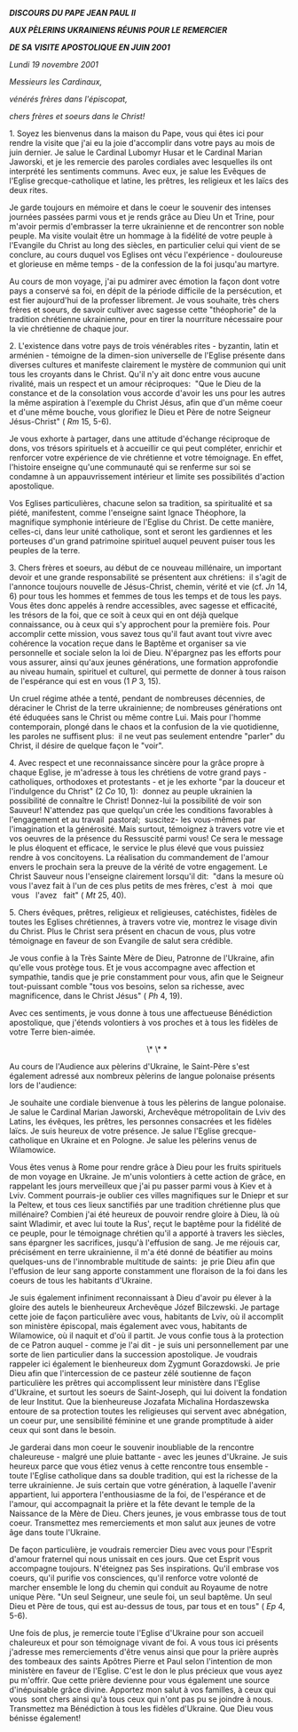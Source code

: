 ***DISCOURS DU PAPE JEAN PAUL II***

***AUX PÈLERINS UKRAINIENS RÉUNIS POUR LE REMERCIER***

***DE SA VISITE APOSTOLIQUE EN JUIN 2001***

*Lundi 19 novembre 2001*

*Messieurs les Cardinaux,*

*vénérés frères dans l'épiscopat,*

*chers frères et soeurs dans le Christ!*

1. Soyez les bienvenus dans la maison du Pape, vous qui êtes ici pour rendre la visite que j'ai eu la joie d'accomplir dans votre pays au mois de juin dernier. Je salue le Cardinal Lubomyr Husar et le Cardinal Marian Jaworski, et je les remercie des paroles cordiales avec lesquelles ils ont interprété les sentiments communs. Avec eux, je salue les Evêques de l'Eglise grecque-catholique et latine, les prêtres, les religieux et les laïcs des deux rites.

Je garde toujours en mémoire et dans le coeur le souvenir des intenses journées passées parmi vous et je rends grâce au Dieu Un et Trine, pour m'avoir permis d'embrasser la terre ukrainienne et de rencontrer son noble peuple. Ma visite voulait être un hommage à la fidélité de votre peuple à l'Evangile du Christ au long des siècles, en particulier celui qui vient de se conclure, au cours duquel vos Eglises ont vécu l'expérience - douloureuse et glorieuse en même temps - de la confession de la foi jusqu'au martyre.

Au cours de mon voyage, j'ai pu admirer avec émotion la façon dont votre pays a conservé sa foi, en dépit de la période difficile de la persécution, et est fier aujourd'hui de la professer librement. Je vous souhaite, très chers frères et soeurs, de savoir cultiver avec sagesse cette "théophorie" de la tradition chrétienne ukrainienne, pour en tirer la nourriture nécessaire pour la vie chrétienne de chaque jour.

2. L'existence dans votre pays de trois vénérables rites - byzantin, latin et arménien - témoigne de la dimen-sion universelle de l'Eglise présente dans diverses cultures et manifeste clairement le mystère de communion qui unit tous les croyants dans le Christ. Qu'il n'y ait donc entre vous aucune rivalité, mais un respect et un amour réciproques:  "Que le Dieu de la constance et de la consolation vous accorde d'avoir les uns pour les autres la même aspiration à l'exemple du Christ Jésus, afin que d'un même coeur et d'une même bouche, vous glorifiez le Dieu et Père de notre Seigneur Jésus-Christ" ( *Rm* 15, 5-6).

Je vous exhorte à partager, dans une attitude d'échange réciproque de dons, vos trésors spirituels et à accueillir ce qui peut compléter, enrichir et renforcer votre expérience de vie chrétienne et votre témoignage. En effet, l'histoire enseigne qu'une communauté qui se renferme sur soi se condamne à un appauvrissement intérieur et limite ses possibilités d'action apostolique.

Vos Eglises particulières, chacune selon sa tradition, sa spiritualité et sa piété, manifestent, comme l'enseigne saint Ignace Théophore, la magnifique symphonie intérieure de l'Eglise du Christ. De cette manière, celles-ci, dans leur unité catholique, sont et seront les gardiennes et les porteuses d'un grand patrimoine spirituel auquel peuvent puiser tous les peuples de la terre.

3. Chers frères et soeurs, au début de ce nouveau millénaire, un important devoir et une grande responsabilité se présentent aux chrétiens:  il s'agit de l'annonce toujours nouvelle de Jésus-Christ, chemin, vérité et vie (cf. *Jn* 14, 6) pour tous les hommes et femmes de tous les temps et de tous les pays. Vous êtes donc appelés à rendre accessibles, avec sagesse et efficacité, les trésors de la foi, que ce soit à ceux qui en ont déjà quelque connaissance, ou à ceux qui s'y approchent pour la première fois. Pour accomplir cette mission, vous savez tous qu'il faut avant tout vivre avec cohérence la vocation reçue dans le Baptême et organiser sa vie personnelle et sociale selon la loi de Dieu. N'épargnez pas les efforts pour vous assurer, ainsi qu'aux jeunes générations, une formation approfondie au niveau humain, spirituel et culturel, qui permette de donner à tous raison de l'espérance qui est en vous (1 *P* 3, 15).

Un cruel régime athée a tenté, pendant de nombreuses décennies, de déraciner le Christ de la terre ukrainienne; de nombreuses générations ont été éduquées sans le Christ ou même contre Lui. Mais pour l'homme contemporain, plongé dans le chaos et la confusion de la vie quotidienne, les paroles ne suffisent plus:  il ne veut pas seulement entendre "parler" du Christ, il désire de quelque façon le "voir".

4. Avec respect et une reconnaissance sincère pour la grâce propre à chaque Eglise, je m'adresse à tous les chrétiens de votre grand pays - catholiques, orthodoxes et protestants - et je les exhorte "par la douceur et l'indulgence du Christ" (2 *Co* 10, 1):  donnez au peuple ukrainien la possibilité de connaître le Christ! Donnez-lui la possibilité de voir son Sauveur! N'attendez pas que quelqu'un crée les conditions favorables à l'engagement et au travail  pastoral;  suscitez- les vous-mêmes par l'imagination et la générosité. Mais surtout, témoignez à travers votre vie et vos oeuvres de la présence du Ressuscité parmi vous! Ce sera le message le plus éloquent et efficace, le service le plus élevé que vous puissiez rendre à vos concitoyens. La réalisation du commandement de l'amour envers le prochain sera la preuve de la vérité de votre engagement. Le Christ Sauveur nous l'enseigne clairement lorsqu'il dit:  "dans la mesure où vous l'avez fait à l'un de ces plus petits de mes frères, c'est  à  moi  que  vous   l'avez   fait" ( *Mt* 25, 40).

5. Chers évêques, prêtres, religieux et religieuses, catéchistes, fidèles de toutes les Eglises chrétiennes, à travers votre vie, montrez le visage divin du Christ. Plus le Christ sera présent en chacun de vous, plus votre témoignage en faveur de son Evangile de salut sera crédible.

Je vous confie à la Très Sainte Mère de Dieu, Patronne de l'Ukraine, afin qu'elle vous protège tous. Et je vous accompagne avec affection et sympathie, tandis que je prie constamment pour vous, afin que le Seigneur tout-puissant comble "tous vos besoins, selon sa richesse, avec magnificence, dans le Christ Jésus" ( *Ph* 4, 19).

Avec ces sentiments, je vous donne à tous une affectueuse Bénédiction apostolique, que j'étends volontiers à vos proches et à tous les fidèles de votre Terre bien-aimée.

                                                               \\* \\* \*

Au cours de l'Audience aux pèlerins d'Ukraine, le Saint-Père s'est également adressé aux nombreux pèlerins de langue polonaise présents lors de l'audience:

Je souhaite une cordiale bienvenue à tous les pèlerins de langue polonaise. Je salue le Cardinal Marian Jaworski, Archevêque métropolitain de Lviv des Latins, les évêques, les prêtres, les personnes consacrées et les fidèles laïcs. Je suis heureux de votre présence. Je salue l'Eglise grecque-catholique en Ukraine et en Pologne. Je salue les pèlerins venus de Wilamowice.

Vous êtes venus à Rome pour rendre grâce à Dieu pour les fruits spirituels de mon voyage en Ukraine. Je m'unis volontiers à cette action de grâce, en rappelant les jours merveilleux que j'ai pu passer parmi vous à Kiev et à Lviv. Comment pourrais-je oublier ces villes magnifiques sur le Dniepr et sur la Peltew, et tous ces lieux sanctifiés par une tradition chrétienne plus que millénaire? Combien j'ai été heureux de pouvoir rendre gloire à Dieu, là où saint Wladimir, et avec lui toute la Rus', reçut le baptême pour la fidélité de ce peuple, pour le témoignage chrétien qu'il a apporté à travers les siècles, sans épargner les sacrifices, jusqu'à l'effusion de sang. Je me réjouis car, précisément en terre ukrainienne, il m'a été donné de béatifier au moins quelques-uns de l'innombrable multitude de saints:  je prie Dieu afin que l'effusion de leur sang apporte constamment une floraison de la foi dans les coeurs de tous les habitants d'Ukraine.

Je suis également infiniment reconnaissant à Dieu d'avoir pu élever à la gloire des autels le bienheureux Archevêque Józef Bilczewski. Je partage cette joie de façon particulière avec vous, habitants de Lviv, où il accomplit son ministère épiscopal, mais également avec vous, habitants de Wilamowice, où il naquit et d'où il partit. Je vous confie tous à la protection de ce Patron auquel - comme je l'ai dit - je suis uni personnellement par une sorte de lien particulier dans la succession apostolique. Je voudrais rappeler ici également le bienheureux dom Zygmunt Gorazdowski. Je prie Dieu afin que l'intercession de ce pasteur zélé soutienne de façon particulière les prêtres qui accomplissent leur ministère dans l'Eglise d'Ukraine, et surtout les soeurs de Saint-Joseph, qui lui doivent la fondation de leur Institut. Que la bienheureuse Jozafata Michalina Hordaszewska entoure de sa protection toutes les religieuses qui servent avec abnégation, un coeur pur, une sensibilité féminine et une grande promptitude à aider ceux qui sont dans le besoin.

Je garderai dans mon coeur le souvenir inoubliable de la rencontre chaleureuse - malgré une pluie battante - avec les jeunes d'Ukraine. Je suis heureux parce que vous étiez venus à cette rencontre tous ensemble - toute l'Eglise catholique dans sa double tradition, qui est la richesse de la terre ukrainienne. Je suis certain que votre génération, à laquelle l'avenir appartient, lui apportera l'enthousiasme de la foi, de l'espérance et de l'amour, qui accompagnait la prière et la fête devant le temple de la Naissance de la Mère de Dieu. Chers jeunes, je vous embrasse tous de tout coeur. Transmettez mes remerciements et mon salut aux jeunes de votre âge dans toute l'Ukraine.

De façon particulière, je voudrais remercier Dieu avec vous pour l'Esprit d'amour fraternel qui nous unissait en ces jours. Que cet Esprit vous accompagne toujours. N'éteignez pas Ses inspirations. Qu'il embrase vos coeurs, qu'il purifie vos consciences, qu'il renforce votre volonté de marcher ensemble le long du chemin qui conduit au Royaume de notre unique Père. "Un seul Seigneur, une seule foi, un seul baptême. Un seul Dieu et Père de tous, qui est au-dessus de tous, par tous et en tous" ( *Ep* 4, 5-6).

Une fois de plus, je remercie toute l'Eglise d'Ukraine pour son accueil chaleureux et pour son témoignage vivant de foi. A vous tous ici présents j'adresse mes remerciements d'être venus ainsi que pour la prière auprès des tombeaux des saints Apôtres Pierre et Paul selon l'intention de mon ministère en faveur de l'Eglise. C'est le don le plus précieux que vous ayez pu m'offrir. Que cette prière devienne pour vous également une source d'inépuisable grâce divine. Apportez mon salut à vos familles, à ceux qui  vous  sont chers ainsi qu'à tous ceux qui n'ont pas pu se joindre à nous. Transmettez ma Bénédiction à tous les fidèles d'Ukraine. Que Dieu vous bénisse également!